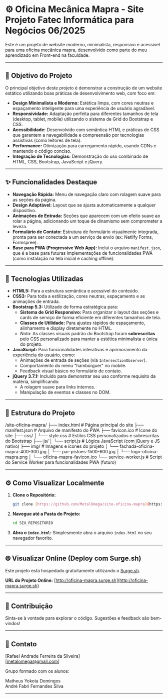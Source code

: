 # ⚙️ Oficina Mecânica Mapra - Site Projeto Fatec Informática para Negócios 06/2025

Este é um projeto de website moderno, minimalista, responsivo e acessível para uma oficina mecânica mapra, desenvolvido como parte do meu aprendizado em Front-end na faculdade.

---

## 🎯 **Objetivo do Projeto**

O principal objetivo deste projeto é demonstrar a construção de um website estático utilizando boas práticas de desenvolvimento web, com foco em:

- **Design Minimalista e Moderno:** Estética limpa, com cores neutras e espaçamento inteligente para uma experiência de usuário agradável.
- **Responsividade:** Adaptação perfeita para diferentes tamanhos de tela (desktop, tablet, mobile) utilizando o sistema de Grid do Bootstrap e CSS.
- **Acessibilidade:** Desenvolvido com semântica HTML e práticas de CSS que garantem a navegabilidade e compreensão por tecnologias assistivas (como leitores de tela).
- **Performance:** Otimização para carregamento rápido, usando CDNs e mantendo o código conciso.
- **Integração de Tecnologias:** Demonstração do uso combinado de HTML, CSS, Bootstrap, JavaScript e jQuery.

---

## ✨ **Funcionalidades Destaque**

- **Navegação Rápida:** Menu de navegação claro com rolagem suave para as seções da página.
- **Design Adaptável:** Layout que se ajusta automaticamente a qualquer dispositivo.
- **Animações de Entrada:** Seções que aparecem com um efeito suave ao rolar a página, adicionando um toque de dinamismo sem comprometer a leveza.
- **Formulário de Contato:** Estrutura de formulário visualmente integrada, pronta para ser conectada a um serviço de envio (ex: Netlify Forms, Formspree).
- **Base para PWA (Progressive Web App):** Inclui o arquivo `manifest.json`, que é a base para futuras implementações de funcionalidades PWA (como instalação na tela inicial e caching offline).

---

## 🚀 **Tecnologias Utilizadas**

- **HTML5:** Para a estrutura semântica e acessível do conteúdo.
- **CSS3:** Para toda a estilização, cores neutras, espaçamento e as animações de entrada.
- **Bootstrap 5.3:** Utilizado de forma estratégica para:
  - **Sistema de Grid Responsivo:** Para organizar o layout das seções e cards de serviço de forma eficiente em diferentes tamanhos de tela.
  - **Classes de Utilidade:** Para ajustes rápidos de espaçamento, alinhamento e display diretamente no HTML.
  - _Nota:_ As classes visuais padrão do Bootstrap foram **sobrescritas** pelo CSS personalizado para manter a estética minimalista e única do projeto.
- **JavaScript:** Para funcionalidades interativas e aprimoramento da experiência do usuário, como:
  - Animações de entrada de seções (via `IntersectionObserver`).
  - Comportamento do menu "hambúrguer" no mobile.
  - Feedback visual básico no formulário de contato.
- **jQuery 3.7.1:** Incluído para demonstrar seu uso conforme requisito da matéria, simplificando:
  - A rolagem suave para links internos.
  - Manipulação de eventos e classes no DOM.

---

## 📁 **Estrutura do Projeto**

/site-oficina-mapra/
├── index.html # Página principal do site
├── manifest.json # Arquivo de manifesto do PWA
├── favicon.ico # Ícone do site
├── css/
│ └── style.css # Estilos CSS personalizados e sobrescritas do Bootstrap
├── js/
│ └── script.js # Lógica JavaScript (com jQuery e JS nativo)
├── img/ # Imagens e ícones do projeto
│ └── fachada-oficina-mapra-400-300.jpg
│ └── par-pistoes-1500-600.jpg
│ └── logo-oficina-mapra.png
│ └── oficina-mapra-favicon.ico
└── service-worker.js # Script do Service Worker para funcionalidades PWA (futuro)

---

## ⚙️ **Como Visualizar Localmente**

1.  **Clone o Repositório:**

    ```bash
    git clone [https://github.com/MetalOmega/site-oficina-mapra](https://github.com/MetalOmega/site-oficina-mapra)
    ```

2.  **Navegue até a Pasta do Projeto:**
    ```bash
    cd SEU_REPOSITORIO
    ```
3.  **Abra o `index.html`:** Simplesmente abra o arquivo `index.html` no seu navegador favorito.

---

## 🌐 **Visualizar Online (Deploy com Surge.sh)**

Este projeto está hospedado gratuitamente utilizando o [Surge.sh](https://surge.sh/).

**URL do Projeto Online:** [http://oficina-mapra.surge.sh](http://oficina-mapra.surge.sh)

---

## 🤝 **Contribuição**

Sinta-se à vontade para explorar o código. Sugestões e feedback são bem-vindos!

---

## 📧 **Contato**

[Rafael Andrade Ferreira da Silveira]<br/>
[metalomega@gmail.com]

Grupo formado com os alunos:

Matheus Yokota Domingos<br/>
André Fabri Fernandes Silva

---
